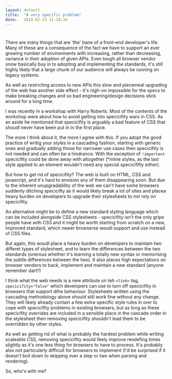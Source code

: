```yaml
---
layout: default
title:  "A very specific problem"
date:   2014-02-23 11:18:34
---
```


# 

There are many things that are 'the' bane of a front-end developer's life. Many of these are a consequence of the fact we have to support an ever growing number of environments with increasing, rather than decreasing, variance in their adoption of given APIs. Even tough all browser vendor snow basically buy in to adopting and implementing the standards, it's still highly likely that a large chunk of our audience will always be running on legacy systems.

As well as restricting access to new APIs this slow and piecemeal upgrading of the web has another side effect - it's nigh-on impossible for the specs to make breaking changes and so bad engineering/design decisions stick around for a long time. 

I was recently in a workshop with Harry Roberts. Most of the contents of the workshop were about how to avoid getting into specicifity wars in CSS. As an aside he mentioned that specicifity is arguably a bad feature of CSS that shoudl never have been put in in the first place. 

The more I think about it, the more I agree with this. If you adopt the good practice of writig your styles in a cascading fashion, starting with generic ones and gradually adding those for narrower use cases then specicifity is not needed and can often be a hindrance. With the exception of `!important` specicifity could be done away with altogether (*inline styles, as the last style applied to an element wouldn't need any special specicififty either).

But how to get rid of specicifity? The web is built on HTML, CSS and javascript, and it's hard to envision any of them disappearing soon. But due to the inherent unupgradability of the web we can't have some browsers suddenly ditching specicifty as it would likely break a lot of sites and placea  heavy burden on developers to upgrade their stylesheets to not rely on specicifity.

An alternative might be to define a new standard styling language which can be included alongside CSS stylesheets - specicifity isn't the only gripe people have with CSS and it might be worth starting from scratch on a new, improved standard, which newer browserse woudl support and use instead of CSS files.

But again, this woudl place a heavy burden on developers to maintain two differet types of stylesheet, and to learn the differences between the two standards (onerous whether it's learning a totally new syntax or memorising the subtle differences between the two). It also places high expectations on browser vendors to back, implement and maintain a new standard (anyone remember dart?)

I think what the web needs is a new attribute on teh `<link>` tag, `specicifity="false"` which developers can use to turn off specicifity in browsers that support dthe behaviour. Stylesheets written using the cascading methodology above *should* still work fine without any change. They will likely already contain a few extra-specific style rules in orer to cope with specicifity problems in existing browsers, but as long as these specicifity overrides are included in a sensible place in the cascade order in the stylesheet then removing specicifity shouldn't lead them to be overridden by other styles.

As well as getting rid of what is probably the hardest problem while writing scaleable CSS, removing specicifity would likely improve rendefing times slightly as it's one less thing for browsers to have to process. It's probably also not particularly difficult for browsers to implement (I'd be surprised if it doesn't boil down to skipping over a step or two when parsing and rendering).

So, who's with me?